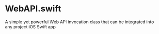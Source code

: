 # WebAPI.swift
A simple yet powerful Web API invocation class that can be integrated into any project iOS Swift app

